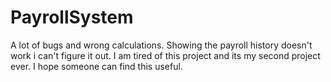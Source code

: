 # PayrollSystem
A lot of bugs and wrong calculations. Showing the payroll history doesn't work i can't figure it out. I am tired of this project and its my second project ever. I hope someone can find this useful.
